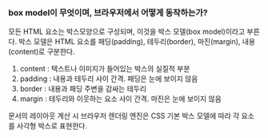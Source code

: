 ### box model이 무엇이며, 브라우저에서 어떻게 동작하는가?

모든 HTML 요소는 박스모양으로 구성되며, 이것을 박스 모델(box model)이라고 부른다. 박스 모델은 HTML 요소를 패딩(padding), 테두리(border), 마진(margin), 내용(content)로 구분한다.

1. content : 텍스트나 이미지가 들어있는 박스의 실질적 부분
2. padding : 내용과 테두리 사이 간격. 패딩은 눈에 보이지 않음
3. border : 내용과 패딩 주변을 감싸는 테두리
4. margin : 테두리와 이웃하는 요소 사이 간격. 마진은 눈에 보이지 않음

문서의 레이아웃 계산 시 브라우저 렌더링 엔진은 CSS 기본 박스 모델에 따라 각 요소를 사각형 박스로 표현한다.
